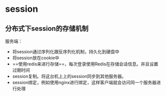 # session

## 分布式下session的存储机制

服务端：
- 将session通过序列化跟反序列化机制，持久化到硬盘中
- 将session放在cookie中
- ==使用redis来进行存储==，每次登录使用Redis在存储会话信息。并且设置过期时间
- session复制。将这台机上上的session同步到其他服务器。
- session绑定，例如使用nginx进行绑定，这样客户端就会访问同一个服务器进行处理

